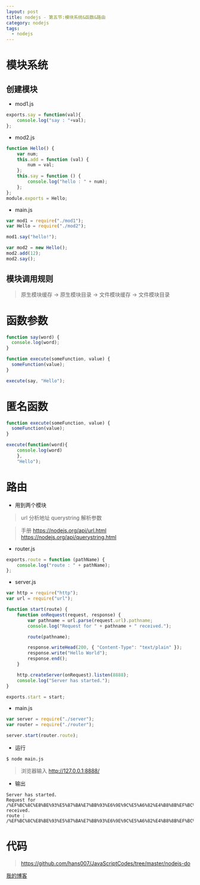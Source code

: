 ```yaml
---
layout: post
title: nodejs - 第五节:模块系统&函数&路由
category: nodejs
tags:
  - nodejs
---
```


# 模块系统

## 创建模块

- mod1.js

```javascript
exports.say = function(val){
    console.log("say : "+val);
};
```

- mod2.js

```javascript
function Hello() {
    var num;
    this.add = function (val) {
        num = val;
    };
    this.say = function () {
        console.log("hello : " + num);
    };
};
module.exports = Hello;
```

- main.js

```javascript
var mod1 = require("./mod1");
var Hello = require("./mod2");

mod1.say("hello!");

var mod2 = new Hello();
mod2.add(12);
mod2.say();
```

## 模块调用规则

> 原生模块缓存 -> 原生模块目录 -> 文件模块缓存 -> 文件模块目录

# 函数参数

```javascript
function say(word) {
  console.log(word);
}

function execute(someFunction, value) {
  someFunction(value);
}

execute(say, "Hello");
```

# 匿名函数

```javascript
function execute(someFunction, value) {
  someFunction(value);
}

execute(function(word){
    console.log(word)
    },
    "Hello");
```

# 路由

- 用到两个模块

> url 分析地址
> querystring 解析参数

> 手册
> https://nodejs.org/api/url.html
> https://nodejs.org/api/querystring.html

- router.js

```javascript
exports.route = function (pathName) {
    console.log("route : " + pathName);
};
```

- server.js

```javascript
var http = require("http");
var url = require("url");

function start(route) {
    function onRequest(request, response) {
        var pathname = url.parse(request.url).pathname;
        console.log("Request for " + pathname + " received.");

        route(pathname);

        response.writeHead(200, { "Content-Type": "text/plain" });
        response.write("Hello World");
        response.end();
    }

    http.createServer(onRequest).listen(8888);
    console.log("Server has started.");
}

exports.start = start;
```

- main.js

```javascript
var server = require("./server");
var router = require("./router");

server.start(router.route);
```

- 运行

```
$ node main.js
```

> 浏览器输入 http://127.0.0.1:8888/

- 输出

```
Server has started.
Request for /%EF%BC%8C%E8%BE%93%E5%87%BA%E7%BB%93%E6%9E%9C%E5%A6%82%E4%B8%8B%EF%BC%9A received.
route : /%EF%BC%8C%E8%BE%93%E5%87%BA%E7%BB%93%E6%9E%9C%E5%A6%82%E4%B8%8B%EF%BC%9A
```

# 代码

> https://github.com/hans007/JavaScriptCodes/tree/master/nodejs-do

[我的博客](https://hans007.github.io)